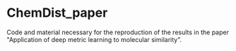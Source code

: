 # ChemDist_paper
Code and material necessary for the reproduction of the results in the paper "Application of deep metric learning to molecular similarity".
